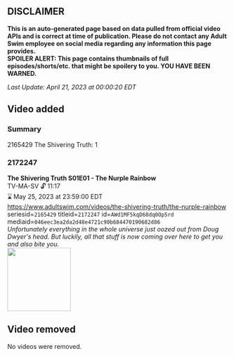 ## DISCLAIMER
**This is an auto-generated page based on data pulled from official video APIs and is correct at time of publication. Please do not contact any Adult Swim employee on social media regarding any information this page provides.**  
**SPOILER ALERT: This page contains thumbnails of full episodes/shorts/etc. that might be spoilery to you. YOU HAVE BEEN WARNED.**  

_Last Update: April 21, 2023 at 00:00:20 EDT_
## Video added
### Summary
2165429 The Shivering Truth: 1  
### 2172247
**The Shivering Truth S01E01 - The Nurple Rainbow**  
TV-MA-SV 🔓 11:17  
⌛ May 25, 2023 at 23:59:00 EDT  
https://www.adultswim.com/videos/the-shivering-truth/the-nurple-rainbow  
seriesid=`2165429` titleid=`2172247` id=`AWd1MF5kqD68dq0Op5rd` mediaid=`046eec3ea2da2d48e4721c90b684470190682d86`  
_Unfortunately everything in the whole universe just oozed out from Doug Dwyer's head.  But luckily, all that stuff is now coming over here to get you and also bite you._  
<a href="https://i.cdn.turner.com/adultswim/big/image-upload/thumbnails/thumb-2_image-15441359233745.jpg"><img src="https://i.cdn.turner.com/adultswim/big/image-upload/thumbnails/thumb-2_image-15441359233745.jpg" height="144px" /></a>
## Video removed
No videos were removed.  
